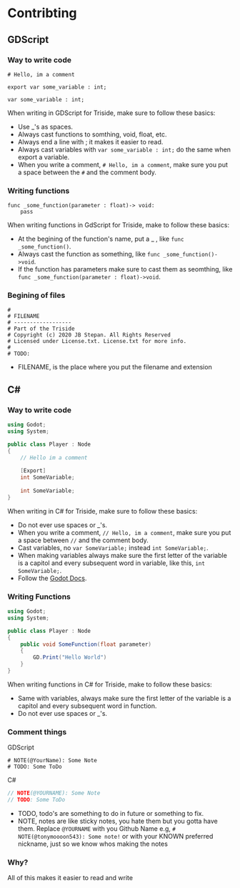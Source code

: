 # Contribting

## GDScript
### Way to write code
```gdscript
# Hello, im a comment
	
export var some_variable : int;

var some_variable : int;
```
When writing in GDScript for Triside, make sure to follow these basics:
- Use _'s as spaces.
- Always cast functions to somthing, void, float, etc.
- Always end a line with ; it makes it easier to read.
- Always cast variables with `var some_variable : int;` do the same when export a variable.
- When you write a comment, `# Hello, im a comment`, make sure you put a space between the `#` and the comment body.

### Writing functions
```gdscript
func _some_function(parameter : float)-> void:
	pass
```
When writing functions in GdScript for Triside, make to follow these basics:
- At the begining of the function's name, put a _ , like `func _some_function()`.
- Always cast the function as something, like `func _some_function()->void`.
- If the function has parameters make sure to cast them as seomthing, like `func _some_function(parameter : float)->void`. 

### Begining of files
```gdscript
#
# FILENAME
# ------------------
# Part of the Triside
# Copyright (c) 2020 JB Stepan. All Rights Reserved
# Licensed under License.txt. License.txt for more info.
#
# TODO: 
```
- FILENAME, is the place where you put the filename and extension 

## C#
### Way to write code
```cs
using Godot;
using System;

public class Player : Node
{
	// Hello im a comment
	
	[Export]
	int SomeVariable;
	
	int SomeVariable;
}
```
When writing in C# for Triside, make sure to follow these basics:
- Do not ever use spaces or _'s.
- When you write a comment, `// Hello, im a comment`, make sure you put a space between `//` and the comment body.
- Cast variables, no `var SomeVariable;` instead `int SomeVariable;`.
- When making variables always make sure the first letter of the variable is a capitol and every subsequent word in variable, like this, 
`int SomeVariable;`.
- Follow the [Godot Docs](https://docs.godotengine.org/en/stable/getting_started/scripting/c_sharp/index.html?highlight=c%23).

### Writing Functions
```cs
using Godot;
using System;

public class Player : Node
{
	public void SomeFunction(float parameter)
	{
		GD.Print("Hello World")
	}
}
```
When writing functions in C# for Triside, make to follow these basics:
- Same with variables, always make sure the first letter of the variable is a capitol and every subsequent word in function.
- Do not ever use spaces or _'s.

### Comment things
GDScript
```gdscript
# NOTE(@YourName): Some Note
# TODO: Some ToDo
```
C#
```cs
// NOTE(@YOURNAME): Some Note
// TODO: Some ToDo
```
- TODO, todo's are something to do in future or something to fix.
- NOTE, notes are like sticky notes, you hate them but you gotta have them. Replace `@YOURNAME` with you Github Name e.g, 
`# NOTE(@tonymoooon543): Some note!` or with your KNOWN preferred nickname, just so we know whos making the notes

### Why?
All of this makes it easier to read and write
